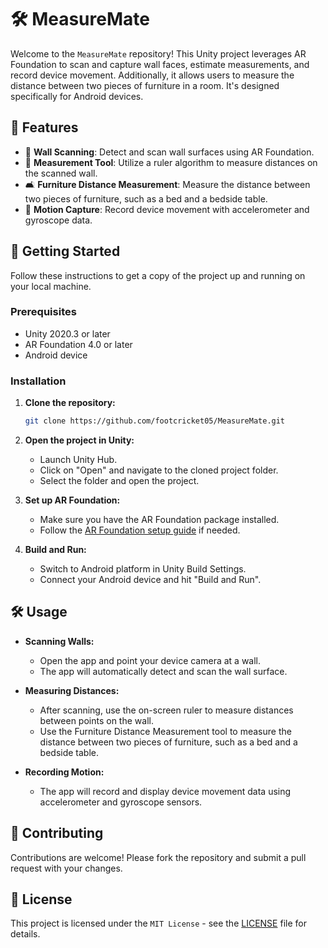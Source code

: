 # 🛠️ MeasureMate

Welcome to the `MeasureMate` repository! This Unity project leverages AR Foundation to scan and capture wall faces, estimate measurements, and record device movement. Additionally, it allows users to measure the distance between two pieces of furniture in a room. It's designed specifically for Android devices.

## 🌟 Features

- 📏 **Wall Scanning**: Detect and scan wall surfaces using AR Foundation.
- 📐 **Measurement Tool**: Utilize a ruler algorithm to measure distances on the scanned wall.
- 🛋️ **Furniture Distance Measurement**: Measure the distance between two pieces of furniture, such as a bed and a bedside table.
- 📱 **Motion Capture**: Record device movement with accelerometer and gyroscope data.

## 🚀 Getting Started

Follow these instructions to get a copy of the project up and running on your local machine.

### Prerequisites

- Unity 2020.3 or later
- AR Foundation 4.0 or later
- Android device

### Installation

1. **Clone the repository:**
   ```bash
   git clone https://github.com/footcricket05/MeasureMate.git
   ```
2. **Open the project in Unity:**
   - Launch Unity Hub.
   - Click on "Open" and navigate to the cloned project folder.
   - Select the folder and open the project.

3. **Set up AR Foundation:**
   - Make sure you have the AR Foundation package installed.
   - Follow the [AR Foundation setup guide](https://docs.unity3d.com/Packages/com.unity.xr.arfoundation@latest) if needed.

4. **Build and Run:**
   - Switch to Android platform in Unity Build Settings.
   - Connect your Android device and hit "Build and Run".

## 🛠️ Usage

- **Scanning Walls:**
  - Open the app and point your device camera at a wall.
  - The app will automatically detect and scan the wall surface.

- **Measuring Distances:**
  - After scanning, use the on-screen ruler to measure distances between points on the wall.
  - Use the Furniture Distance Measurement tool to measure the distance between two pieces of furniture, such as a bed and a bedside table.

- **Recording Motion:**
  - The app will record and display device movement data using accelerometer and gyroscope sensors.

## 🤝 Contributing

Contributions are welcome! Please fork the repository and submit a pull request with your changes.

## 📄 License

This project is licensed under the `MIT License` - see the [LICENSE](LICENSE) file for details.

